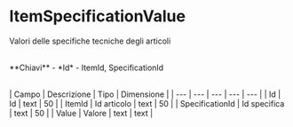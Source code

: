 # ItemSpecificationValue
Valori delle specifiche tecniche degli articoli

<br>
**Chiavi**
- *Id*
- ItemId, SpecificationId
<br><br>

| Campo | Descrizione | Tipo | Dimensione | 
| --- | --- | --- | --- | --- |
| Id | Id | text | 50 |
| ItemId | Id articolo | text | 50 |
| SpecificationId | Id specifica | text | 50 |
| Value | Valore | text | text |

